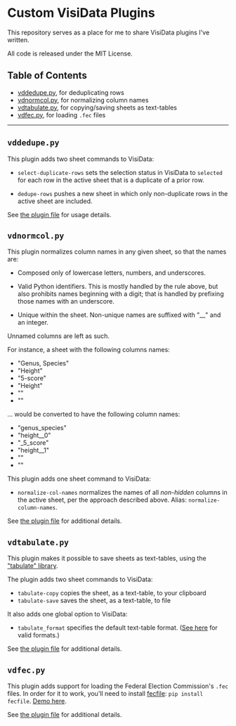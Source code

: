 # Custom VisiData Plugins

This repository serves as a place for me to share VisiData plugins I've written.

All code is released under the MIT License.

## Table of Contents

- [vddedupe.py](#vddedupepy), for deduplicating rows
- [vdnormcol.py](#vdnormcolpy), for normalizing column names
- [vdtabulate.py](#vdtabulate), for copying/saving sheets as text-tables
- [vdfec.py](#vdfecpy), for loading `.fec` files

---

## `vddedupe.py`

This plugin adds two sheet commands to VisiData:

- `select-duplicate-rows` sets the selection status in VisiData to `selected` for each row in the active sheet that is a duplicate of a prior row.

- `dedupe-rows` pushes a new sheet in which only non-duplicate rows in the active sheet are included.

See [the plugin file](plugins/vddedupe.py) for usage details.

## `vdnormcol.py`

This plugin normalizes column names in any given sheet, so that the names are:

- Composed only of lowercase letters, numbers, and underscores.

- Valid Python identifiers. This is mostly handled by the rule above, but also prohibits names beginning with a digit; that is handled by prefixing those names with an underscore.

- Unique within the sheet. Non-unique names are suffixed with "__" and an integer.

Unnamed columns are left as such.

For instance, a sheet with the following columns names:

- "Genus, Species"
- "Height"
- "5-score"
- "Height"
- ""
- ""

... would be converted to have the following column names:

- "genus_species"
- "height__0"
- "_5_score"
- "height__1"
- ""
- ""

This plugin adds one sheet command to VisiData:

- `normalize-col-names` normalizes the names of all *non-hidden* columns in the active sheet, per the approach described above. Alias: `normalize-column-names`.

See [the plugin file](plugins/vdnormcol.py) for additional details.

## `vdtabulate.py`

This plugin makes it possible to save sheets as text-tables, using
the ["tabulate" library](https://bitbucket.org/astanin/python-tabulate).

The plugin adds two sheet commands to VisiData:

- `tabulate-copy` copies the sheet, as a text-table, to your clipboard
- `tabulate-save` saves the sheet, as a text-table, to file

It also adds one global option to VisiData:

- `tabulate_format` specifies the default text-table format. ([See here](https://bitbucket.org/astanin/python-tabulate#rst-header-table-format) for valid formats.)

See [the plugin file](plugins/vdtabulate.py) for additional details.

## `vdfec.py`

This plugin adds support for loading the Federal Election Commission's `.fec` files. In order for it to work, you'll need to install [fecfile](https://esonderegger.github.io/fecfile/): `pip install fecfile`. [Demo here](https://asciinema.org/a/Xyh2BFsUaOF0AlHTmMUbqQZPC).

See [the plugin file](plugins/vdfec.py) for additional details.
